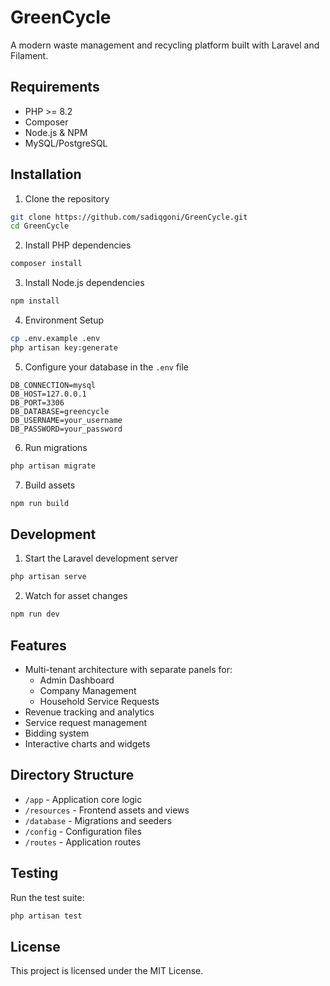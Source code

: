 # GreenCycle

A modern waste management and recycling platform built with Laravel and Filament.

## Requirements

- PHP >= 8.2
- Composer
- Node.js & NPM
- MySQL/PostgreSQL

## Installation

1. Clone the repository
```bash
git clone https://github.com/sadiqgoni/GreenCycle.git
cd GreenCycle
```

2. Install PHP dependencies
```bash
composer install
```

3. Install Node.js dependencies
```bash
npm install
```

4. Environment Setup
```bash
cp .env.example .env
php artisan key:generate
```

5. Configure your database in the `.env` file
```
DB_CONNECTION=mysql
DB_HOST=127.0.0.1
DB_PORT=3306
DB_DATABASE=greencycle
DB_USERNAME=your_username
DB_PASSWORD=your_password
```

6. Run migrations
```bash
php artisan migrate
```

7. Build assets
```bash
npm run build
```

## Development

1. Start the Laravel development server
```bash
php artisan serve
```

2. Watch for asset changes
```bash
npm run dev
```

## Features

- Multi-tenant architecture with separate panels for:
  - Admin Dashboard
  - Company Management
  - Household Service Requests
- Revenue tracking and analytics
- Service request management
- Bidding system
- Interactive charts and widgets

## Directory Structure

- `/app` - Application core logic
- `/resources` - Frontend assets and views
- `/database` - Migrations and seeders
- `/config` - Configuration files
- `/routes` - Application routes

## Testing

Run the test suite:
```bash
php artisan test
```

## License

This project is licensed under the MIT License.
